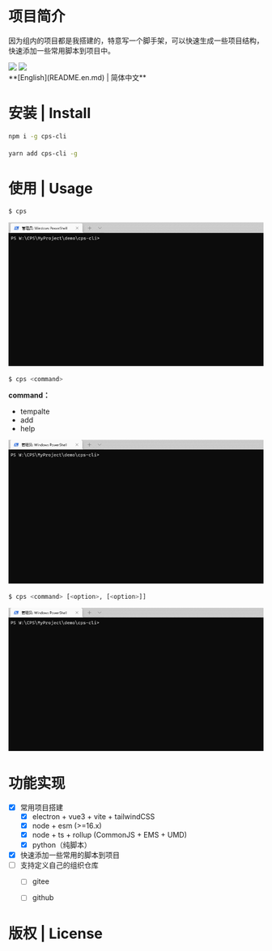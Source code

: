 # 项目简介

因为组内的项目都是我搭建的，特意写一个脚手架，可以快速生成一些项目结构，快速添加一些常用脚本到项目中。

<div>
    <img flex="left" src="https://img.shields.io/badge/npm-%3E%3D6.x-blue"/>
    <img flex="left" src="https://img.shields.io/badge/node-%3E%3D16.11-brightgreen"/>
</div>
**[English](README.en.md) | 简体中文**

# 安装 | Install

```bash
npm i -g cps-cli

yarn add cps-cli -g
```



# 使用 | Usage

```bash
$ cps
```

![](screenshot/cps@cli1.1.0.gif)



```bash
$ cps <command>
```

**command：**

- tempalte 
- add
- help

![](screenshot/cps@template@1.1.0.gif)



```bash
$ cps <command> [<option>, [<option>]]
```

![](screenshot/cps@template@options@1.1.0.gif)

# 功能实现

- [x] 常用项目搭建
  - [x] electron + vue3 + vite + tailwindCSS
  - [x] node + esm (>=16.x)
  - [x] node + ts + rollup (CommonJS + EMS + UMD)
  - [x] python（纯脚本）
- [x] 快速添加一些常用的脚本到项目
- [ ] 支持定义自己的组织仓库
  - [ ] gitee
  - [ ] github





# 版权 | License
